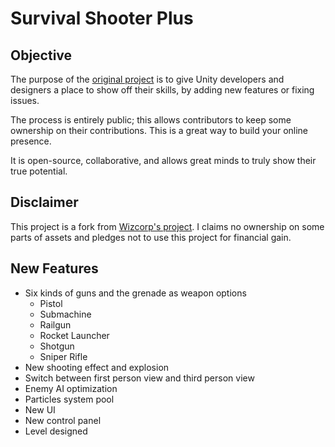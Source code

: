 # Survival Shooter Plus

## Objective

The purpose of the [original project](https://github.com/Wizcorp/unitydemo-SurvivalShooter) is to give Unity developers and designers a place to show off their skills, by adding new features
or fixing issues.

The process is entirely public; this allows contributors to keep some
ownership on their contributions. This is a great way to build your online
presence.

It is open-source, collaborative, and allows great minds to truly show their true potential.

## Disclaimer

This project is a fork from [Wizcorp's project](https://github.com/Wizcorp/unitydemo-SurvivalShooter).
I claims no ownership on some parts of assets and pledges not to use this project for financial gain.

## New Features

- Six kinds of guns and the grenade as weapon options
  - Pistol
  - Submachine
  - Railgun
  - Rocket Launcher
  - Shotgun
  - Sniper Rifle
- New shooting effect and explosion
- Switch between first person view and third person view
- Enemy AI optimization
- Particles system pool
- New UI
- New control panel
- Level designed
